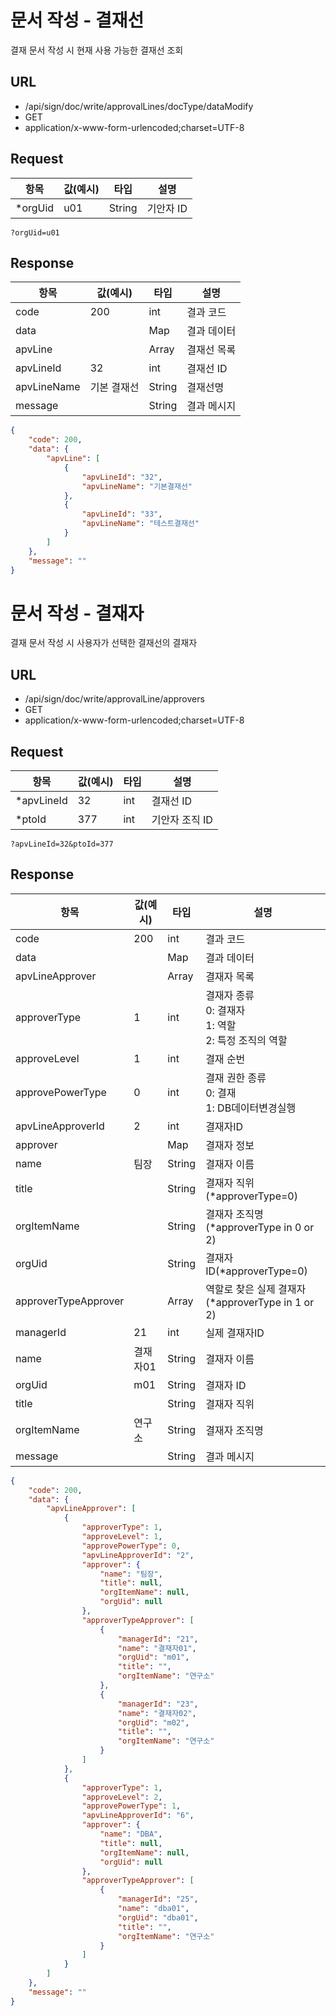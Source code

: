 # 문서 작성 - 결재선
결재 문서 작성 시 현재 사용 가능한 결재선 조회
## URL
* /api/sign/doc/write/approvalLines/docType/dataModify
* GET
* application/x-www-form-urlencoded;charset=UTF-8
## Request
|항목|값(예시)|타입|설명|
|---|---|---|---|
|*orgUid|u01|String|기안자 ID|
```
?orgUid=u01
```
## Response
|항목|값(예시)|타입|설명|
|---|---|---|---|
|code|200|int|결과 코드|
|data||Map|결과 데이터|
|apvLine||Array|결재선 목록|
|apvLineId|32|int|결재선 ID|
|apvLineName|기본 결재선|String|결재선명|
|message||String|결과 메시지|
```json
{
    "code": 200,
    "data": {
        "apvLine": [
            {
                "apvLineId": "32",
                "apvLineName": "기본결재선"
            },
            {
                "apvLineId": "33",
                "apvLineName": "테스트결재선"
            }
        ]
    },
    "message": ""
}
```


# 문서 작성 - 결재자
결재 문서 작성 시 사용자가 선택한 결재선의 결재자
## URL
* /api/sign/doc/write/approvalLine/approvers
* GET
* application/x-www-form-urlencoded;charset=UTF-8
## Request
|항목|값(예시)|타입|설명|
|---|---|---|---|
|*apvLineId|32|int|결재선 ID|
|*ptoId|377|int|기안자 조직 ID|
```
?apvLineId=32&ptoId=377
```
## Response
|항목|값(예시)|타입|설명|
|---|---|---|---|
|code|200|int|결과 코드|
|data||Map|결과 데이터|
|apvLineApprover||Array|결재자 목록|
|approverType|1|int|결재자 종류<br/>0: 결재자<br/>1: 역할<br/>2: 특정 조직의 역할|
|approveLevel|1|int|결재 순번|
|approvePowerType|0|int|결재 권한 종류<br/>0: 결재<br/>1: DB데이터변경실행|
|apvLineApproverId|2|int|결재자ID|
|approver||Map|결재자 정보|
|name|팀장|String|결재자 이름|
|title||String|결재자 직위(*approverType=0)|
|orgItemName||String|결재자 조직명(*approverType in 0 or 2)|
|orgUid||String|결재자ID(*approverType=0)|
|approverTypeApprover||Array|역할로 찾은 실제 결재자(*approverType in 1 or 2)|
|managerId|21|int|실제 결재자ID|
|name|결재자01|String|결재자 이름|
|orgUid|m01|String|결재자 ID|
|title||String|결재자 직위|
|orgItemName|연구소|String|결재자 조직명|
|message||String|결과 메시지|
```json
{
    "code": 200,
    "data": {
        "apvLineApprover": [
            {
                "approverType": 1,
                "approveLevel": 1,
                "approvePowerType": 0,
                "apvLineApproverId": "2",
                "approver": {
                    "name": "팀장",
                    "title": null,
                    "orgItemName": null,
                    "orgUid": null
                },
                "approverTypeApprover": [
                    {
                        "managerId": "21",
                        "name": "결재자01",
                        "orgUid": "m01",
                        "title": "",
                        "orgItemName": "연구소"
                    },
                    {
                        "managerId": "23",
                        "name": "결재자02",
                        "orgUid": "m02",
                        "title": "",
                        "orgItemName": "연구소"
                    }
                ]
            },
            {
                "approverType": 1,
                "approveLevel": 2,
                "approvePowerType": 1,
                "apvLineApproverId": "6",
                "approver": {
                    "name": "DBA",
                    "title": null,
                    "orgItemName": null,
                    "orgUid": null
                },
                "approverTypeApprover": [
                    {
                        "managerId": "25",
                        "name": "dba01",
                        "orgUid": "dba01",
                        "title": "",
                        "orgItemName": "연구소"
                    }
                ]
            }
        ]
    },
    "message": ""
}
```